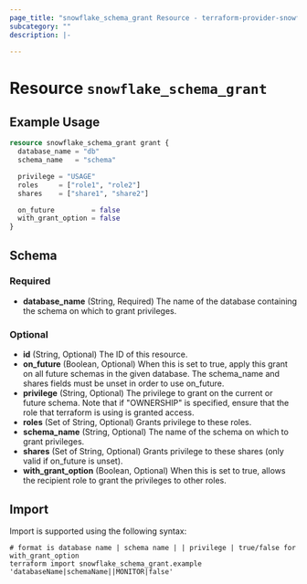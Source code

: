 ```yaml
---
page_title: "snowflake_schema_grant Resource - terraform-provider-snowflake-back"
subcategory: ""
description: |-
  
---
```


# Resource `snowflake_schema_grant`



## Example Usage

```terraform
resource snowflake_schema_grant grant {
  database_name = "db"
  schema_name   = "schema"

  privilege = "USAGE"
  roles     = ["role1", "role2"]
  shares    = ["share1", "share2"]

  on_future         = false
  with_grant_option = false
}
```

## Schema

### Required

- **database_name** (String, Required) The name of the database containing the schema on which to grant privileges.

### Optional

- **id** (String, Optional) The ID of this resource.
- **on_future** (Boolean, Optional) When this is set to true, apply this grant on all future schemas in the given database. The schema_name and shares fields must be unset in order to use on_future.
- **privilege** (String, Optional) The privilege to grant on the current or future schema. Note that if "OWNERSHIP" is specified, ensure that the role that terraform is using is granted access.
- **roles** (Set of String, Optional) Grants privilege to these roles.
- **schema_name** (String, Optional) The name of the schema on which to grant privileges.
- **shares** (Set of String, Optional) Grants privilege to these shares (only valid if on_future is unset).
- **with_grant_option** (Boolean, Optional) When this is set to true, allows the recipient role to grant the privileges to other roles.

## Import

Import is supported using the following syntax:

```shell
# format is database name | schema name | | privilege | true/false for with_grant_option
terraform import snowflake_schema_grant.example 'databaseName|schemaName||MONITOR|false'
```
